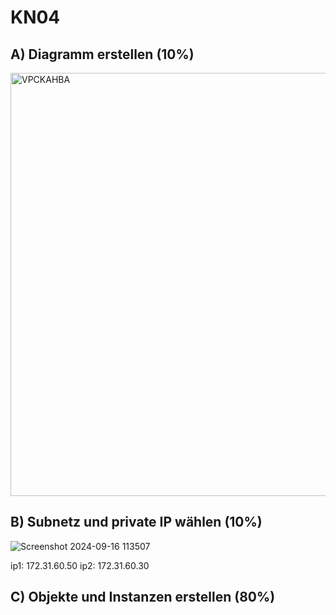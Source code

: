 # KN04

## A) Diagramm erstellen (10%)

<img width="677" alt="VPCKAHBA" src="https://github.com/user-attachments/assets/4b5653a1-3f9c-42bb-ae74-f94228a48724">

## B) Subnetz und private IP wählen (10%)

![Screenshot 2024-09-16 113507](https://github.com/user-attachments/assets/1b00b117-1ba4-4dfa-8adf-8ff1f754aa49)

ip1: 172.31.60.50
ip2: 172.31.60.30

## C) Objekte und Instanzen erstellen (80%)
